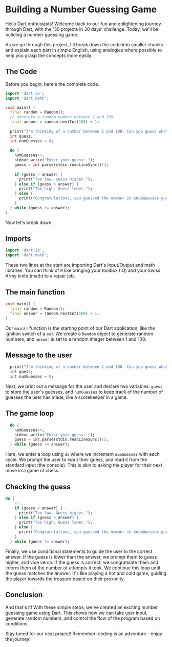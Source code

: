 # Building a Number Guessing Game

Hello Dart enthusiasts! Welcome back to our fun and enlightening journey through Dart, with the '30 projects in 30 days' challenge. Today, we'll be building a number guessing game.

As we go through this project, I'll break down the code into smaller chunks and explain each part in simple English, using analogies where possible to help you grasp the concepts more easily.

## The Code

Before you begin, here's the complete code.

```dart
import 'dart:io';
import 'dart:math';

void main() {
  final random = Random();
  // generate a random number between 1 and 100
  final answer = random.nextInt(100) + 1;
  
  print("I'm thinking of a number between 1 and 100. Can you guess what it is?");
  int guess;
  int numGuesses = 0;
  
  do {
    numGuesses++;
    stdout.write("Enter your guess: ");
    guess = int.parse(stdin.readLineSync()!);
    
    if (guess < answer) {
      print("Too low. Guess higher.");
    } else if (guess > answer) {
      print("Too high. Guess lower.");
    } else {
      print("Congratulations, you guessed the number in $numGuesses guesses!");
    }
  } while (guess != answer);
}
```

Now let's break down.

## Imports

```dart
import 'dart:io';
import 'dart:math';
```

These two lines at the start are importing Dart's Input/Output and math libraries. You can think of it like bringing your toolbox (IO) and your Swiss Army knife (math) to a repair job.

## The main function

```dart
void main() {
  final random = Random();
  final answer = random.nextInt(100) + 1; 
}
```

Our `main()` function is the starting point of our Dart application, like the ignition switch of a car. We create a `Random` object to generate random numbers, and `answer` is set to a random integer between 1 and 100.

## Message to the user

```dart
  print("I'm thinking of a number between 1 and 100. Can you guess what it is?");
  int guess;
  int numGuesses = 0;
```

Next, we print out a message for the user and declare two variables: `guess` to store the user's guesses, and `numGuesses` to keep track of the number of guesses the user has made, like a scorekeeper in a game.

## The game loop

```dart
  do {
    numGuesses++;
    stdout.write("Enter your guess: ");
    guess = int.parse(stdin.readLineSync()!);
  } while (guess != answer);
```

Here, we enter a loop using `do` where we increment `numGuesses` with each cycle. We prompt the user to input their guess, and read it from the standard input (the console). This is akin to asking the player for their next move in a game of chess.

## Checking the guess

```dart
do {
    //...
    if (guess < answer) {
      print("Too low. Guess higher.");
    } else if (guess > answer) {
      print("Too high. Guess lower.");
    } else {
      print("Congratulations, you guessed the number in $numGuesses guesses!");
    }
  } while (guess != answer);

```

Finally, we use conditional statements to guide the user to the correct answer. If the guess is lower than the answer, we prompt them to guess higher, and vice versa. If the guess is correct, we congratulate them and inform them of the number of attempts it took. We continue this loop until the guess matches the answer. It's like playing a hot and cold game, guiding the player towards the treasure based on their proximity.

## Conclusion

And that's it! With these simple steps, we've created an exciting number guessing game using Dart. This shows how we can take user input, generate random numbers, and control the flow of the program based on conditions. 

Stay tuned for our next project! Remember: coding is an adventure - enjoy the journey!

